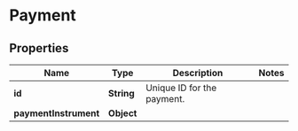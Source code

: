 

# Payment


## Properties

| Name | Type | Description | Notes |
|------------ | ------------- | ------------- | -------------|
|**id** | **String** | Unique ID for the payment. |  |
|**paymentInstrument** | **Object** |  |  |



